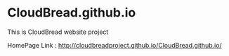 # CloudBread.github.io
This is CloudBread website project

HomePage Link : http://cloudbreadproject.github.io/CloudBread.github.io/
